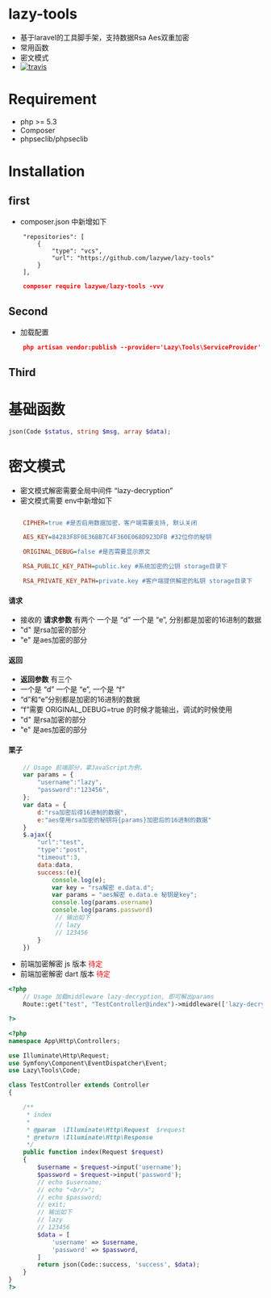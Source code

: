 # lazy-tools

- 基于laravel的工具脚手架，支持数据Rsa Aes双重加密
- 常用函数
- 密文模式
- [![travis](https://api.travis-ci.com/lazywe/lazy-tools.svg?token=8wKKpjrd41uzSUZMSZoy&branch=master)](https://travis-ci.com/lazywe/lazy-tools)

# Requirement
- php >= 5.3
- Composer
- phpseclib/phpseclib

# Installation

## first

- composer.json 中新增如下

```
    "repositories": [
        {
            "type": "vcs",
            "url": "https://github.com/lazywe/lazy-tools"
        }
    ],
```

```json
    composer require lazywe/lazy-tools -vvv
```


## Second

- 加载配置

```json
    php artisan vendor:publish --provider='Lazy\Tools\ServiceProvider'
```

## Third

# 基础函数

```php
json(Code $status, string $msg, array $data);
```



# 密文模式

- 密文模式解密需要全局中间件 “lazy-decryption”
- 密文模式需要 env中新增如下
```ini

    CIPHER=true #是否启用数据加密，客户端需要支持, 默认关闭

    AES_KEY=84283F8F0E36BB7C4F360E068D923DFB #32位你的秘钥

    ORIGINAL_DEBUG=false #是否需要显示原文

    RSA_PUBLIC_KEY_PATH=public.key #系统加密的公钥 storage目录下

    RSA_PRIVATE_KEY_PATH=private.key #客户端提供解密的私钥 storage目录下
```

#### 请求

- 接收的 **请求参数** 有两个 一个是 “d” 一个是 “e”, 分别都是加密的16进制的数据
- "d" 是rsa加密的部分
- "e" 是aes加密的部分

#### 返回

- **返回参数** 有三个
- 一个是 “d” 一个是 “e”, 一个是 “f”
- “d”和“e”分别都是加密的16进制的数据
- “f”需要 ORIGINAL_DEBUG=true 的时候才能输出，调试的时候使用
- "d" 是rsa加密的部分
- "e" 是aes加密的部分

#### 栗子


```js
    // Usage 前端部分，拿JavaScript为例，
    var params = {
        "username":"lazy",
        "password":"123456",
    };
    var data = {
        d:"rsa加密后得16进制的数据",
        e:"aes使用rsa加密的秘钥将{params}加密后的16进制的数据"
    }
    $.ajax({
        "url":"test",
        "type":"post",
        "timeout":3,
        data:data,
        success:(e){
            console.log(e);
            var key = "rsa解密 e.data.d";
            var params = "aes解密 e.data.e 秘钥是key";
            console.log(params.username)
            console.log(params.password)
             // 输出如下
             // lazy
             // 123456
        }
    })

```

- 前端加密解密 js 版本  <font color=#FF0000>待定</font>
- 前端加密解密 dart 版本 <font color=#FF0000>待定</font>

```php
<?php
    // Usage 加载middleware lazy-decryption, 即可解出params
    Route::get("test", "TestController@index")->middleware(['lazy-decryption'])

?>

<?php
namespace App\Http\Controllers;

use Illuminate\Http\Request;
use Symfony\Component\EventDispatcher\Event;
use Lazy\Tools\Code;

class TestController extends Controller
{

    /**
     * index
     *
     * @param  \Illuminate\Http\Request  $request
     * @return \Illuminate\Http\Response
     */
    public function index(Request $request)
    {
        $username = $request->input('username');
        $password = $request->input('password');
        // echo $username;
        // echo "<br/>";
        // echo $password;
        // exit;
        // 输出如下
        // lazy
        // 123456
        $data = [
            'username' => $username,
            'password' => $password,
        ]
        return json(Code::success, 'success', $data);
    }
}
?>

```